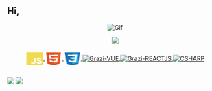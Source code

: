 ## Hi, 
<div align="center">
 <p align="center">
  <img width="30%" src="https://pa1.narvii.com/5903/37d1c0c56742500ac8920361e8afa4302906eb9c_hq.gif" alt="Gif">
</p>
  <a href="https://github.com/grazielatrres">
  <img height="180em" src="https://github-readme-stats.vercel.app/api?username=grazielatrres&show_icons=true&theme=dracula&include_all_commits=true&count_private=true"/>
</div>
<div align="center" style="display: inline_block"><br>
  <img align="center" alt="Grazi-Js" height="30" width="40" src="https://raw.githubusercontent.com/devicons/devicon/master/icons/javascript/javascript-plain.svg">
  <img align="center" alt="Grazi-HTML" height="30" width="40" src="https://raw.githubusercontent.com/devicons/devicon/master/icons/html5/html5-original.svg">
  <img align="center" alt="Grazi-CSS" height="30" width="40" src="https://raw.githubusercontent.com/devicons/devicon/master/icons/css3/css3-original.svg">
  <img align="center" alt="Grazi-VUE" height="30" width="40" src="https://cdn.jsdelivr.net/gh/devicons/devicon/icons/vuejs/vuejs-original.svg">
  <img align="center" alt="Grazi-REACTJS" height="30" width="40" src="https://cdn.jsdelivr.net/gh/devicons/devicon/icons/react/react-original.svg" />
  <img align="center" alt="CSHARP" height="30" width="40" src="https://cdn.jsdelivr.net/gh/devicons/devicon/icons/csharp/csharp-original.svg" />
                  
</div>
  
  ##
 
<div> 
  <a href="https://instagram.com/grazielatrres_" target="_blank"><img src="https://img.shields.io/badge/-Instagram-%23E4405F?style=for-the-badge&logo=instagram&logoColor=white" target="_blank"></a>
  <a href="https://www.linkedin.com/in/graziela-torres-2b728820a/" target="_blank"><img src="https://img.shields.io/badge/-LinkedIn-%230077B5?style=for-the-badge&logo=linkedin&logoColor=white" target="_blank"></a> 
</div>
